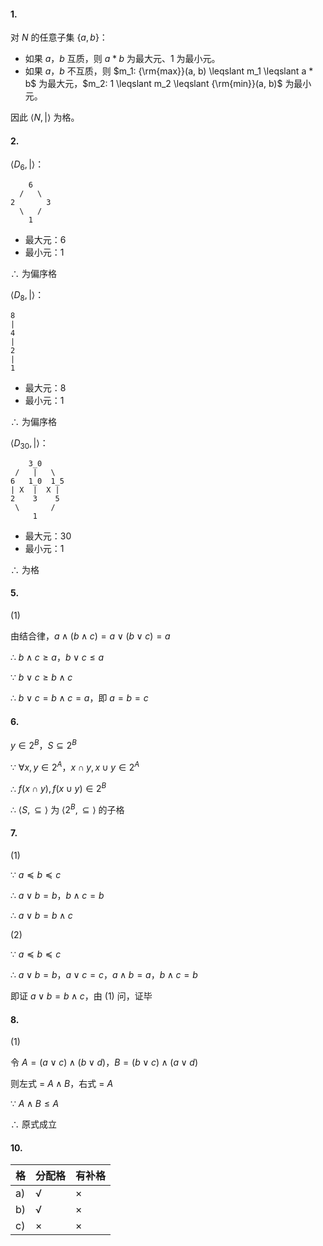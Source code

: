 #### 1.

对 $N$ 的任意子集 $\{a, b\}$：

- 如果 $a$，$b$ 互质，则 $a * b$ 为最大元、$1$ 为最小元。
- 如果 $a$，$b$ 不互质，则 $m_1: {\rm{max}}(a, b) \leqslant m_1 \leqslant a * b$ 为最大元，$m_2: 1 \leqslant m_2 \leqslant {\rm{min}}(a, b)$ 为最小元。

因此 $\langle N, | \rangle$ 为格。

#### 2.

$\langle D_6, | \rangle$：

```text
    6
  /   \
2       3
  \   /
    1
```

- 最大元：6
- 最小元：1

$\therefore$ 为偏序格

$\langle D_8, | \rangle$：

```text
8
|
4
|
2
|
1
```

- 最大元：8
- 最小元：1

$\therefore$ 为偏序格

$\langle D_30, | \rangle$：

```text
    3_0
 /   |   \
6   1_0  1_5
| X  |  X |
2    3    5
 \       /
     1
```

- 最大元：30
- 最小元：1

$\therefore$ 为格

#### 5.

(1)

由结合律，$a \wedge (b \wedge c) = a \vee (b \vee c) = a$

$\therefore$ $b \wedge c \geqslant a$，$b \vee c \leqslant a$

$\because$ $b \vee c \geqslant b \wedge c$

$\therefore$ $b \vee c = b \wedge c = a$，即 $a = b = c$

#### 6.

$y \in 2^B$，$S \subseteq 2^B$

$\because$ $\forall x, y \in 2^A$，$x \cap y, x \cup y \in 2^A$

$\therefore$ $f(x \cap y), f(x \cup y) \in 2^B$

$\therefore$ $\langle S, \subseteq \rangle$ 为 $\langle 2^B, \subseteq \rangle$ 的子格

#### 7.

(1)

$\because$ $a \preccurlyeq b \preccurlyeq c$

$\therefore$ $a \vee b = b$，$b \wedge c = b$

$\therefore$ $a \vee b = b \wedge c$

(2)

$\because$ $a \preccurlyeq b \preccurlyeq c$

$\therefore$ $a \vee b = b$，$a \vee c = c$，$a \wedge b = a$，$b \wedge c = b$

即证 $a \vee b = b \wedge c$，由 (1) 问，证毕

#### 8.

(1)

令 $A = (a \vee c) \wedge (b \vee d)$，$B = (b \vee c) \wedge (a \vee d)$

则左式 = $A \wedge B$，右式 = $A$

$\because$ $A \wedge B \leqslant A$

$\therefore$ 原式成立

#### 10.

| 格 | 分配格 | 有补格 |
| ---- | ---- | ---- |
| a) | √ | × |
| b) | √ | × |
| c) | × | × |
